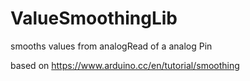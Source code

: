 # ValueSmoothingLib

 smooths values from analogRead of a analog Pin
 
 based on https://www.arduino.cc/en/tutorial/smoothing
